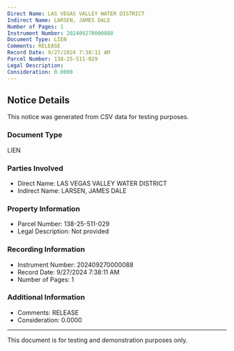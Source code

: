 ```yaml
---
Direct Name: LAS VEGAS VALLEY WATER DISTRICT
Indirect Name: LARSEN, JAMES DALE
Number of Pages: 1
Instrument Number: 202409270000088
Document Type: LIEN
Comments: RELEASE
Record Date: 9/27/2024 7:38:11 AM
Parcel Number: 138-25-511-029
Legal Description: 
Consideration: 0.0000
---
```


## Notice Details

This notice was generated from CSV data for testing purposes.

### Document Type
LIEN

### Parties Involved
- Direct Name: LAS VEGAS VALLEY WATER DISTRICT
- Indirect Name: LARSEN, JAMES DALE

### Property Information
- Parcel Number: 138-25-511-029
- Legal Description: Not provided

### Recording Information
- Instrument Number: 202409270000088
- Record Date: 9/27/2024 7:38:11 AM
- Number of Pages: 1

### Additional Information
- Comments: RELEASE
- Consideration: 0.0000

---

This document is for testing and demonstration purposes only.

